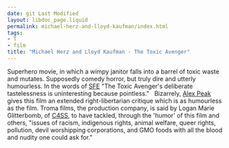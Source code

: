 ```yaml
---
date: git Last Modified
layout: libdoc_page.liquid
permalink: michael-herz-and-lloyd-kaufman/index.html
tags:
- T
- film
title: "Michael Herz and Lloyd Kaufman - The Toxic Avenger"
---
```


Superhero movie, in which a wimpy janitor falls into a  barrel of toxic waste and mutates. Supposedly comedy horror, but truly dire and  utterly humourless. In the words of <a href="vhttp://www.sf-encyclopedia.com/entry/toxic_avenger_the">SFE</a> "The  Toxic Avenger's deliberate tastelessness is uninteresting because pointless."
 
Bizarrely, <a href="http://alexpeak.com/art/films/tta/"> Alex Peak</a> gives this film an extended right-libertarian critique which is as  humourless as the film. Troma films, the production company, is said by Logan  Marie Glitterbomb, of <a href="https://c4ss.org/content/46543">C4SS</a>, to have  tackled, through the 'humor' of this film and others, "issues of racism,  indigenous rights, animal welfare, queer rights, pollution, devil worshipping  corporations, and GMO foods with all the blood and nudity one could ask for."